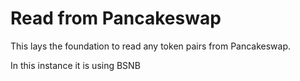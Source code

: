 # Read from Pancakeswap

This lays the foundation to read any token pairs from Pancakeswap.

In this instance it is using BSNB
